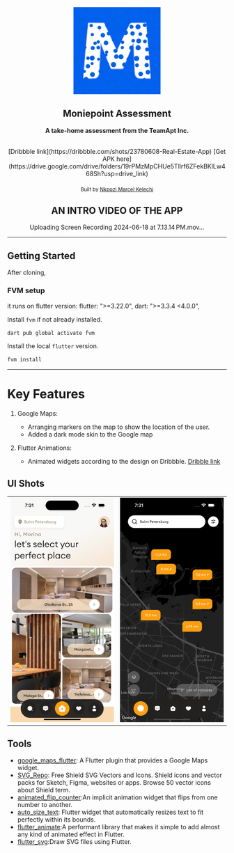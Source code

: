 <div align="center">
   <img src="./assets/images/logo.png" width="200" height="200" color="0xFF2676FC"/>

## Moniepoint Assessment

<strong> A take-home assessment from the TeamApt Inc. </strong>

<br/>
[Dribbble link](https://dribbble.com/shots/23780608-Real-Estate-App)
[Get APK here](https://drive.google.com/drive/folders/19rPMzMpCHUe5Tllrf6ZFekBKlLw468Sh?usp=drive_link)

<sub>Built by <a href="https://twitter.com/_Captured_Heart">Nkpozi Marcel Kelechi</a></sub>
<br />

## AN INTRO VIDEO OF THE APP


Uploading Screen Recording 2024-06-18 at 7.13.14 PM.mov…


</div>

---

## Getting Started

After cloning,

### FVM setup

it runs on flutter version: flutter: ">=3.22.0", dart: ">=3.3.4 <4.0.0",

Install `fvm` if not already installed.

```bash
dart pub global activate fvm
```

Install the local `flutter` version.

```bash
fvm install
```

---

# Key Features

1. Google Maps:

   - Arranging markers on the map to show the location of the user.
   - Added a dark mode skin to the Google map

2. Flutter Animations:

   - Animated widgets according to the design on Dribbble. [Dribble link](https://dribbble.com/shots/23780608-Real-Estate-App)   

## UI Shots

<div style="text-align: center">
  <table>
    <tr>
      <td style="text-align: center">
        <img src="screenshots/home.png" width="800" />
      </td>
      <td style="text-align: center">
        <img src="screenshots/maps.png" width="800" />
      </td>
    </tr>
  </table>
</div>

## Tools

- [google_maps_flutter](https://pub.dev/packages/google_sign_in): A Flutter plugin that provides a Google Maps widget.
- [SVG_Repo](https://www.svgrepo.com/vectors/shield/): Free Shield SVG Vectors and Icons. Shield icons and vector packs for Sketch, Figma, websites or apps. Browse 50 vector icons about Shield term.
- [animated_flip_counter](https://pub.dev/packages/animated_flip_counter):An implicit animation widget that flips from one number to another.
- [auto_size_text](https://pub.dev/packages/auto_size_text): Flutter widget that automatically resizes text to fit perfectly within its bounds.
- [flutter_animate](https://pub.dev/packages/flutter_animate):A performant library that makes it simple to add almost any kind of animated effect in Flutter.
- [flutter_svg](https://pub.dev/packages/flutter_svg):Draw SVG files using Flutter.

